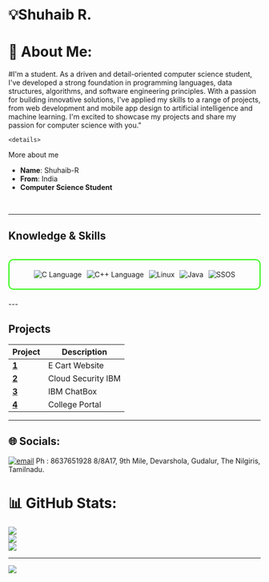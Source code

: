 # 💡Shuhaib R.

# 💫 About Me:
#I'm a student. As a driven and detail-oriented computer science student, I've developed a strong foundation in programming languages, data structures, algorithms, and software engineering principles. With a passion for building innovative solutions, I've applied my skills to a range of projects, from web development and mobile app design to artificial intelligence and machine learning. I'm excited to showcase my projects and share my passion for computer science with you."


    <details>
  <summary>More about me</summary>

- **Name**: Shuhaib-R
- **From**: India
- **Computer Science Student**

</details>
<br>
<!DOCTYPE html>
<html lang="en">
<head>
    <meta charset="UTF-8">
    <meta name="viewport" content="width=device-width, initial-scale=1.0">
  
---

<h2 id="knowledge_skills" align=''> Knowledge & Skills </h2>

<br>

<div style="border: 2px solid #22F700; border-radius: 10px; padding: 20px; margin-bottom: 20px;">
  <div align="left" style="display: flex; flex-wrap: wrap; justify-content: center; gap: 10px;">
      <img src="https://img.shields.io/badge/C-00599C?style=for-the-badge&logo=c&color=000000" alt="C Language" />
    <img src="https://img.shields.io/badge/C++-00599C?style=for-the-badge&logo=c%2B%2B&color=000000" alt="C++ Language" />
    <img src="https://img.shields.io/badge/Linux-FCC624?style=for-the-badge&logo=linux&color=000000" alt="Linux" />
    <img src="https://img.shields.io/badge/Java-007396?style=for-the-badge&logo=java&color=000000" alt="Java" />
      <img src="https://img.shields.io/badge/SSOS-4C4CFF?style=for-the-badge&logo=linux&color=000000" alt="SSOS" />

  </div>
</div>
---

<h2 id="Projects" align=''> Projects </h2>


| **Project**      | **Description**                                                                                  |
|-------------------|--------------------------------------------------------------------------------------------------|
| **[1](https://github.com/)**    | E Cart Website |
| **[2](https://github.com/)**    | Cloud Security IBM|
| **[3](https://github.com/)**    | IBM ChatBox | 
| **[4](https://github.com/)**    | College Portal | 
---


## 🌐 Socials:
[![email](https://img.shields.io/badge/Email-D14836?logo=gmail&logoColor=white)](mailto:shuhaibofficial03@gmail.com) 
Ph : 8637651928
8/8A17, 9th Mile, Devarshola, Gudalur, The Nilgiris, Tamilnadu.

# 📊 GitHub Stats:
![](https://github-readme-stats.vercel.app/api?username=Shuhaib-R&theme=gruvbox_light&hide_border=false&include_all_commits=false&count_private=false)<br/>
![](https://nirzak-streak-stats.vercel.app/?user=Shuhaib-R&theme=gruvbox_light&hide_border=false)<br/>
![](https://github-readme-stats.vercel.app/api/top-langs/?username=Shuhaib-R&theme=gruvbox_light&hide_border=false&include_all_commits=false&count_private=false&layout=compact)

---
[![](https://visitcount.itsvg.in/api?id=Shuhaib-R&icon=0&color=0)](https://visitcount.itsvg.in)

<!-- Proudly created with GPRM ( https://gprm.itsvg.in ) -->
